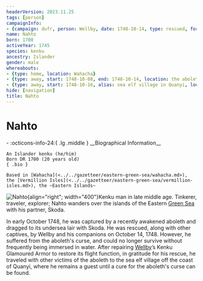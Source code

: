 ```yaml
---
headerVersion: 2023.11.25
tags: [person]
campaignInfo:
- {campaign: dufr, person: Wellby, date: 1748-10-14, type: rescued, format: '<met:u> <person:q> on <target> from <current:3Frq>'}
name: Nahto
born: 1700
activeYear: 1745
species: kenku
ancestry: Islander
gender: male
whereabouts:
- {type: home, location: Wahacha}
- {type: away, start: 1748-10-08, end: 1748-10-14, location: the aboleth lair east of Vermillion Isles}
- {type: away, start: 1748-10-16, alias: sea elf village in Quanyi, location: Quanyi}
hide: [navigation]
title: Nahto
---
```

# Nahto
<div class="grid cards ext-narrow-margin ext-one-column" markdown>
- :octicons-info-24:{ .lg .middle } __Biographical Information__

    An Islander kenku (he/him)  
    Born DR 1700 (20 years old)  
    { .bio }

    Based in [Wahacha](<../../gazetteer/eastern-green-sea/wahacha.md>), the [Vermillion Isles](<../../gazetteer/eastern-green-sea/vermillion-isles.md>), the ~Eastern Islands~
</div>



![Nahto](../../assets/nahto.png){align="right"; width="400"}Kenku man in late middle age. Tinkerer, traveler, explorer; Nahto wanders over the islands of the Eastern [Green Sea](<../../gazetteer/green-sea.md>) with his partner, Skoda. 


In early October 1748, he was captured by a recently awakened aboleth and dragged to its undersea lair with Skoda. He was rescued, along with other captives, by Wellby and his companions on October 14, 1748. However, he suffered from the aboleth's curse, and could no longer survive without frequently being immersed in water. After repairing [Wellby](<../pcs/dunmar-fellowship/wellby.md>)’s Kenku Glamoured Armor to restore its flight function, in gratitude for his rescue, he traveled with other victims of the aboleth to the sea elf village off the coast of Quanyi, where he remains a guest until a cure for the aboleth's curse can be found. 


